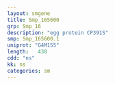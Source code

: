 ```yaml
---
layout: smgene
title: Smp_165600
grp: Smp_16
description: "egg protein CP391S"
smp: Smp_165600.1
uniprot: "G4M155"
length:   438
cdd: "ns"
kk: ns
categories: sm
---
```

